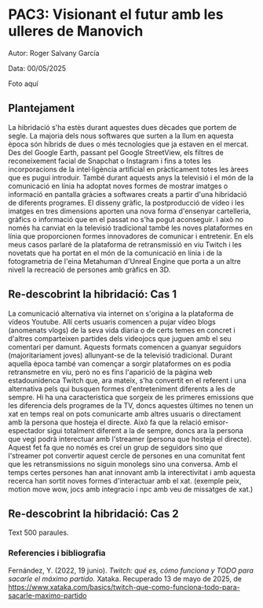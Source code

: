 # PAC3: Visionant el futur amb les ulleres de Manovich

Autor: Roger Salvany García

Data: 00/05/2025

Foto aquí

## Plantejament

La hibridació s'ha estès durant aquestes dues dècades que portem de segle. La majoria dels nous softwares que surten a la llum en aquesta època són híbrids de dues o més tecnologies que ja estaven en el mercat. Des del Google Earth, passant pel Google StreetView, els filtres de reconeixement facial de Snapchat o Instagram i fins a totes les incorporacions de la intel·ligència artificial en pràcticament totes les àrees que es pugui introduir. També durant aquests anys la televisió i el món de la comunicació en línia ha adoptat noves formes de mostrar imatges o informació en pantalla gràcies a softwares creats a partir d'una hibridació de diferents programes. El disseny gràfic, la postproducció de vídeo i les imatges en tres dimensions aporten una nova forma d'ensenyar cartelleria, gràfics o informació que en el passat no s'ha pogut aconseguir. I això no només ha canviat en la televisió tradicional també les noves plataformes en línia que proporcionen formes innovadores de comunicar i entretenir. En els meus casos parlaré de la plataforma de retransmissió en viu Twitch i les novetats que ha portat en el món de la comunicació en línia i de la fotogrametria de l'eina Metahuman d'Unreal Engine que porta a un altre nivell la recreació de persones amb gràfics en 3D. 

## Re-descobrint la hibridació: Cas 1

La comunicació alternativa via internet on s'origina a la plataforma de vídeos Youtube. Allí certs usuaris comencen a pujar vídeo blogs (anomenats vlogs) de la seva vida diaria o de certs temes en concret i d'altres comparteixen partides dels videojocs que juguen amb el seu comentari per damunt. Aquests formats comencen a guanyar seguidors (majoritariament joves) allunyant-se de la televisió tradicional. Durant aquella època també van començar a sorgir plataformes on es podia retransmetre en viu, però no es fins l'aparició de la pàgina web estadounidenca Twitch que, ara mateix, s'ha convertit en el referent i una alternativa pels qui busquen formes d'entreteniment diferents a les de sempre. Hi ha una caracteristica que sorgeix de les primeres emissions que les diferencia dels programes de la TV, doncs aquestes últimes no tenen un xat en temps real on pots comunicarte amb altres usuaris o directament amb la persona que hosteja el directe. Això fa que la relació emisor-espectador sigui totalment diferent a la de sempre, doncs ara la persona que vegi podrà interectuar amb l'streamer (persona que hosteja el directe). Aquest fet fa que no només es creí un grup de seguidors sino que l'streamer pot convertir aquest cercle de persones en una comunitat fent que les retransmissions no siguin monolegs sino una conversa. Amb el temps certes persones han anat innovant amb la interectivitat i amb aquesta recerca han sortit noves formes d'interactuar amb el xat. (exemple peix, motion move wow, jocs amb integracio i npc amb veu de missatges de xat.)


## Re-descobrint la hibridació: Cas 2

Text 500 paraules.

### Referencies i bibliografia 

Fernández, Y. (2022, 19 junio). *Twitch: qué es, cómo funciona y TODO para sacarle el máximo partido.* Xataka. Recuperado 13 de mayo de 2025, de https://www.xataka.com/basics/twitch-que-como-funciona-todo-para-sacarle-maximo-partido
